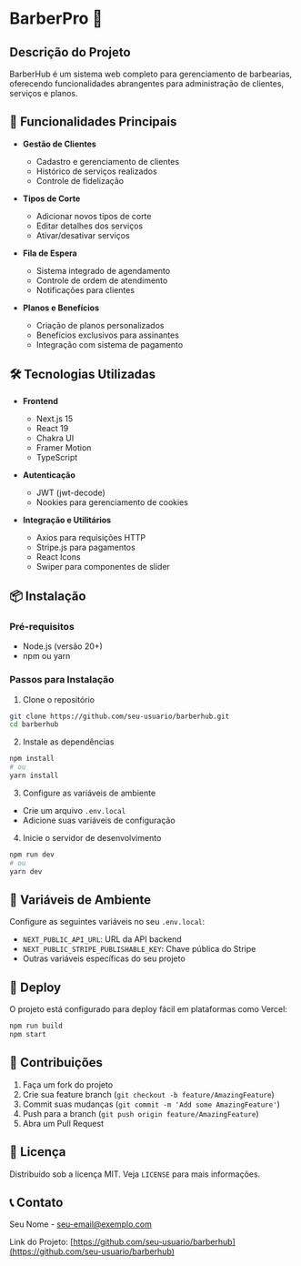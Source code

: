 # BarberPro 💈

## Descrição do Projeto

BarberHub é um sistema web completo para gerenciamento de barbearias, oferecendo funcionalidades abrangentes para administração de clientes, serviços e planos.

## 🚀 Funcionalidades Principais

- **Gestão de Clientes**
  - Cadastro e gerenciamento de clientes
  - Histórico de serviços realizados
  - Controle de fidelização

- **Tipos de Corte**
  - Adicionar novos tipos de corte
  - Editar detalhes dos serviços
  - Ativar/desativar serviços

- **Fila de Espera**
  - Sistema integrado de agendamento
  - Controle de ordem de atendimento
  - Notificações para clientes

- **Planos e Benefícios**
  - Criação de planos personalizados
  - Benefícios exclusivos para assinantes
  - Integração com sistema de pagamento

## 🛠️ Tecnologias Utilizadas

- **Frontend**
  - Next.js 15
  - React 19
  - Chakra UI
  - Framer Motion
  - TypeScript

- **Autenticação**
  - JWT (jwt-decode)
  - Nookies para gerenciamento de cookies

- **Integração e Utilitários**
  - Axios para requisições HTTP
  - Stripe.js para pagamentos
  - React Icons
  - Swiper para componentes de slider

## 📦 Instalação

### Pré-requisitos
- Node.js (versão 20+)
- npm ou yarn

### Passos para Instalação

1. Clone o repositório
```bash
git clone https://github.com/seu-usuario/barberhub.git
cd barberhub
```

2. Instale as dependências
```bash
npm install
# ou
yarn install
```

3. Configure as variáveis de ambiente
- Crie um arquivo `.env.local`
- Adicione suas variáveis de configuração

4. Inicie o servidor de desenvolvimento
```bash
npm run dev
# ou
yarn dev
```

## 🔐 Variáveis de Ambiente

Configure as seguintes variáveis no seu `.env.local`:
- `NEXT_PUBLIC_API_URL`: URL da API backend
- `NEXT_PUBLIC_STRIPE_PUBLISHABLE_KEY`: Chave pública do Stripe
- Outras variáveis específicas do seu projeto

## 🚀 Deploy

O projeto está configurado para deploy fácil em plataformas como Vercel:
```bash
npm run build
npm start
```

## 🤝 Contribuições

1. Faça um fork do projeto
2. Crie sua feature branch (`git checkout -b feature/AmazingFeature`)
3. Commit suas mudanças (`git commit -m 'Add some AmazingFeature'`)
4. Push para a branch (`git push origin feature/AmazingFeature`)
5. Abra um Pull Request

## 📄 Licença

Distribuído sob a licença MIT. Veja `LICENSE` para mais informações.

## 📞 Contato

Seu Nome - seu-email@exemplo.com

Link do Projeto: [https://github.com/seu-usuario/barberhub](https://github.com/seu-usuario/barberhub)